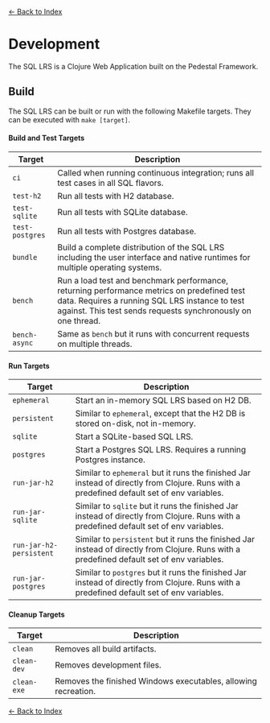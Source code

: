 [<- Back to Index](index.md)

# Development

The SQL LRS is a Clojure Web Application built on the Pedestal Framework.

## Build

The SQL LRS can be built or run with the following Makefile targets. They can be executed with `make [target]`.

#### Build and Test Targets

| Target | Description |
| --- | --- |
| `ci` | Called when running continuous integration; runs all test cases in all SQL flavors. |
| `test-h2` | Run all tests with H2 database. |
| `test-sqlite` | Run all tests with SQLite database. |
| `test-postgres` | Run all tests with Postgres database. |
| `bundle` | Build a complete distribution of the SQL LRS including the user interface and native runtimes for multiple operating systems. |
| `bench` | Run a load test and benchmark performance, returning performance metrics on predefined test data. Requires a running SQL LRS instance to test against. This test sends requests synchronously on one thread. |
| `bench-async` | Same as `bench` but it runs with concurrent requests on multiple threads. |

#### Run Targets

| Target | Description |
| --- | --- |
| `ephemeral` | Start an in-memory SQL LRS based on H2 DB. |
| `persistent` | Similar to `ephemeral`, except that the H2 DB is stored on-disk, not in-memory. |
| `sqlite` | Start a SQLite-based SQL LRS. |
| `postgres` | Start a Postgres SQL LRS. Requires a running Postgres instance. |
| `run-jar-h2` | Similar to `ephemeral` but it runs the finished Jar instead of directly from Clojure. Runs with a predefined default set of env variables. |
| `run-jar-sqlite` | Similar to `sqlite` but it runs the finished Jar instead of directly from Clojure. Runs with a predefined default set of env variables. |
| `run-jar-h2-persistent` | Similar to `persistent` but it runs the finished Jar instead of directly from Clojure. Runs with a predefined default set of env variables. |
| `run-jar-postgres` | Similar to `postgres` but it runs the finished Jar instead of directly from Clojure. Runs with a predefined default set of env variables. |

#### Cleanup Targets

| Target | Description |
| --- | --- |
| `clean` | Removes all build artifacts. |
| `clean-dev` | Removes development files. |
| `clean-exe` | Removes the finished Windows executables, allowing recreation. |

[<- Back to Index](index.md)
